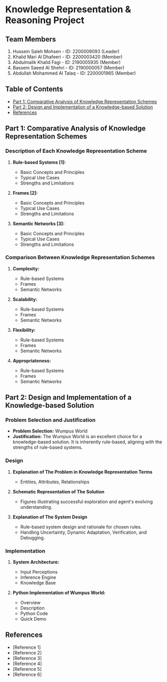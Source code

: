 # Knowledge Representation & Reasoning Project

## Team Members
1. Hussein Saleh Mohsen - ID: 2200009093 (Leader)
2. Khalid Mari Al Dhafeeri - ID: 2200003420 (Member)
3. Abdulmalik Khalid Fagi - ID: 2190005935 (Member)
4. Bassem Saeed Al Shehri - ID: 2190000057 (Member)
5. Abdullah Mohammed Al Talaq - ID: 2200001965 (Member)

## Table of Contents
- [Part 1: Comparative Analysis of Knowledge Representation Schemes](#part-1-comparative-analysis-of-knowledge-representation-schemes)
- [Part 2: Design and Implementation of a Knowledge-based Solution](#part-2-design-and-implementation-of-a-knowledge-based-solution)
- [References](#references)

## Part 1: Comparative Analysis of Knowledge Representation Schemes

### Description of Each Knowledge Representation Scheme
1. **Rule-based Systems [1]:**
   - Basic Concepts and Principles
   - Typical Use Cases
   - Strengths and Limitations

2. **Frames [2]:**
   - Basic Concepts and Principles
   - Typical Use Cases
   - Strengths and Limitations

3. **Semantic Networks [3]:**
   - Basic Concepts and Principles
   - Typical Use Cases
   - Strengths and Limitations

### Comparison Between Knowledge Representation Schemes
1. **Complexity:**
   - Rule-based Systems
   - Frames
   - Semantic Networks

2. **Scalability:**
   - Rule-based Systems
   - Frames
   - Semantic Networks

3. **Flexibility:**
   - Rule-based Systems
   - Frames
   - Semantic Networks

4. **Appropriateness:**
   - Rule-based Systems
   - Frames
   - Semantic Networks

## Part 2: Design and Implementation of a Knowledge-based Solution

### Problem Selection and Justification
- **Problem Selection:** Wumpus World
- **Justification:** The Wumpus World is an excellent choice for a knowledge-based solution. It is inherently rule-based, aligning with the strengths of rule-based systems.

### Design
1. **Explanation of The Problem in Knowledge Representation Terms**
   - Entities, Attributes, Relationships

2. **Schematic Representation of The Solution**
   - Figures illustrating successful exploration and agent's evolving understanding.

3. **Explanation of The System Design**
   - Rule-based system design and rationale for chosen rules.
   - Handling Uncertainty, Dynamic Adaptation, Verification, and Debugging.

### Implementation
1. **System Architecture:**
   - Input Perceptions
   - Inference Engine
   - Knowledge Base

2. **Python Implementation of Wumpus World:**
   - Overview
   - Description
   - Python Code
   - Quick Demo

## References
- [Reference 1]
- [Reference 2]
- [Reference 3]
- [Reference 4]
- [Reference 5]
- [Reference 6]

